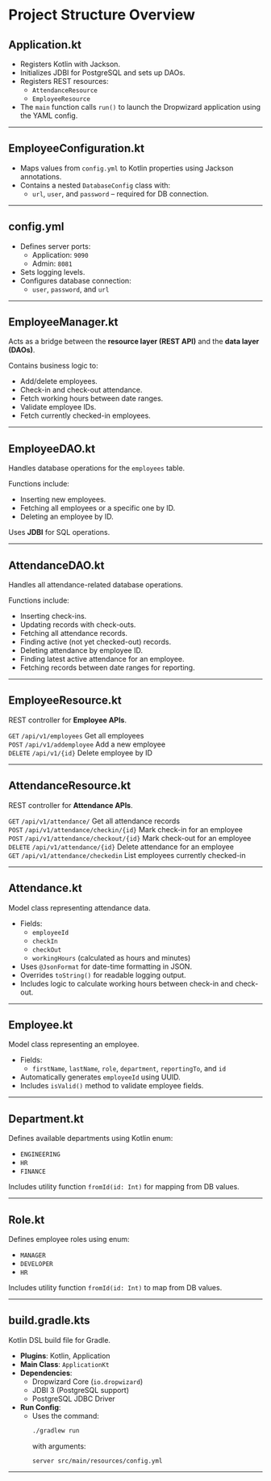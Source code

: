 # Project Structure Overview

##  Application.kt
- Registers Kotlin with Jackson.
- Initializes JDBI for PostgreSQL and sets up DAOs.
- Registers REST resources:
  - `AttendanceResource`
  - `EmployeeResource`
- The `main` function calls `run()` to launch the Dropwizard application using the YAML config.

---

##  EmployeeConfiguration.kt
- Maps values from `config.yml` to Kotlin properties using Jackson annotations.
- Contains a nested `DatabaseConfig` class with:
  - `url`, `user`, and `password` – required for DB connection.

---

##  config.yml
- Defines server ports:
  - Application: `9090`
  - Admin: `8081`
- Sets logging levels.
- Configures database connection:
  - `user`, `password`, and `url` 

---

##  EmployeeManager.kt
Acts as a bridge between the **resource layer (REST API)** and the **data layer (DAOs)**.

Contains business logic to:
- Add/delete employees.
- Check-in and check-out attendance.
- Fetch working hours between date ranges.
- Validate employee IDs.
- Fetch currently checked-in employees.

---

##  EmployeeDAO.kt
Handles database operations for the `employees` table.

Functions include:
- Inserting new employees.
- Fetching all employees or a specific one by ID.
- Deleting an employee by ID.

Uses **JDBI** for SQL operations.

---

##  AttendanceDAO.kt
Handles all attendance-related database operations.

Functions include:
- Inserting check-ins.
- Updating records with check-outs.
- Fetching all attendance records.
- Finding active (not yet checked-out) records.
- Deleting attendance by employee ID.
- Finding latest active attendance for an employee.
- Fetching records between date ranges for reporting.

---

## EmployeeResource.kt
REST controller for **Employee APIs**.        

 `GET`        `/api/v1/employees`        Get all employees        
 `POST`       `/api/v1/addemployee`      Add a new employee       
 `DELETE`     `/api/v1/{id}`             Delete employee by ID    

---

##  AttendanceResource.kt
REST controller for **Attendance APIs**.


 `GET`        `/api/v1/attendance/`                     Get all attendance records         
 `POST`       `/api/v1/attendance/checkin/{id}`         Mark check-in for an employee       
 `POST`       `/api/v1/attendance/checkout/{id}`        Mark check-out for an employee      
 `DELETE`     `/api/v1/attendance/{id}`                 Delete attendance for an employee   
 `GET`        `/api/v1/attendance/checkedin`            List employees currently checked-in 

---

##  Attendance.kt
Model class representing attendance data.

- Fields:
  - `employeeId`
  - `checkIn`
  - `checkOut`
  - `workingHours` (calculated as hours and minutes)
- Uses `@JsonFormat` for date-time formatting in JSON.
- Overrides `toString()` for readable logging output.
- Includes logic to calculate working hours between check-in and check-out.

---

##  Employee.kt
Model class representing an employee.

- Fields:
  - `firstName`, `lastName`, `role`, `department`, `reportingTo`, and `id`
- Automatically generates `employeeId` using UUID.
- Includes `isValid()` method to validate employee fields.

---

##  Department.kt
Defines available departments using Kotlin enum:

- `ENGINEERING`
- `HR`
- `FINANCE`

Includes utility function `fromId(id: Int)` for mapping from DB values.

---

##  Role.kt
Defines employee roles using enum:

- `MANAGER`
- `DEVELOPER`
- `HR`

Includes utility function `fromId(id: Int)` to map from DB values.

---

##  build.gradle.kts
Kotlin DSL build file for Gradle.

- **Plugins**: Kotlin, Application
- **Main Class**: `ApplicationKt`
- **Dependencies**:
  - Dropwizard Core (`io.dropwizard`)
  - JDBI 3 (PostgreSQL support)
  - PostgreSQL JDBC Driver
- **Run Config**:
  - Uses the command:  
    ```bash
    ./gradlew run
    ```
    with arguments:  
    ```
    server src/main/resources/config.yml
    ```

---

